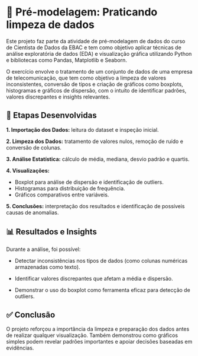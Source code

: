 # 🧠 Pré-modelagem: Praticando limpeza de dados

Este projeto faz parte da atividade de pré-modelagem de dados do curso de Cientista de Dados da EBAC e tem como objetivo aplicar técnicas de análise exploratória de dados (EDA) e visualização gráfica utilizando Python e bibliotecas como Pandas, Matplotlib e Seaborn.

O exercício envolve o tratamento de um conjunto de dados de uma empresa de telecomunicação, que tem como objetivo a limpeza de valores inconsistentes, conversão de tipos e criação de gráficos como boxplots, histogramas e gráficos de dispersão, com o intuito de identificar padrões, valores discrepantes e insights relevantes.

## 🧩 Etapas Desenvolvidas

**1. Importação dos Dados:** leitura do dataset e inspeção inicial.

**2. Limpeza dos Dados:** tratamento de valores nulos, remoção de ruído e conversão de colunas.

**3. Análise Estatística:** cálculo de média, mediana, desvio padrão e quartis.

**4. Visualizações:**
- Boxplot para análise de dispersão e identificação de outliers.
- Histogramas para distribuição de frequência.
- Gráficos comparativos entre variáveis.

**5. Conclusões:** interpretação dos resultados e identificação de possíveis causas de anomalias.

## 📊 Resultados e Insights

Durante a análise, foi possível:

- Detectar inconsistências nos tipos de dados (como colunas numéricas armazenadas como texto).

- Identificar valores discrepantes que afetam a média e dispersão.

- Demonstrar o uso do boxplot como ferramenta eficaz para detecção de outliers.

## ✅ Conclusão

O projeto reforçou a importância da limpeza e preparação dos dados antes de realizar qualquer visualização. Também demonstrou como gráficos simples podem revelar padrões importantes e apoiar decisões baseadas em evidências.
